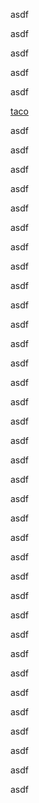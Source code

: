 asdf

asdf

asdf

asdf

asdf

[taco](/taco.md)





asdf

asdf

asdf

asdf

asdf

asdf

asdf

asdf

asdf

asdf

asdf

asdf

asdf

asdf

asdf

asdf

asdf

asdf

asdf

asdf

asdf

asdf

asdf

asdf

asdf

asdf

asdf

asdf

asdf

asdf

asdf

asdf

asdf

asdf

asdf



